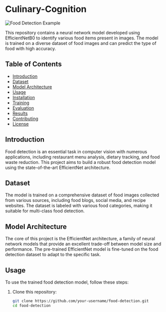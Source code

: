 # Culinary-Cognition
![Food Detection Example](food_detection_example.png)

This repository contains a neural network model developed using EfficientNetB0 to identify various food items present in images. The model is trained on a diverse dataset of food images and can predict the type of food with high accuracy.

## Table of Contents

- [Introduction](#introduction)
- [Dataset](#dataset)
- [Model Architecture](#model-architecture)
- [Usage](#usage)
- [Installation](#installation)
- [Training](#training)
- [Evaluation](#evaluation)
- [Results](#results)
- [Contributing](#contributing)
- [License](#license)

## Introduction

Food detection is an essential task in computer vision with numerous applications, including restaurant menu analysis, dietary tracking, and food waste reduction. This project aims to build a robust food detection model using the state-of-the-art EfficientNet architecture.

## Dataset

The model is trained on a comprehensive dataset of food images collected from various sources, including food blogs, social media, and recipe websites. The dataset is labeled with various food categories, making it suitable for multi-class food detection.

## Model Architecture

The core of this project is the EfficientNet architecture, a family of neural network models that provide an excellent trade-off between model size and performance. The pre-trained EfficientNet model is fine-tuned on the food detection dataset to adapt to the specific task.

## Usage

To use the trained food detection model, follow these steps:

1. Clone this repository:
   ```bash
   git clone https://github.com/your-username/food-detection.git
   cd food-detection
